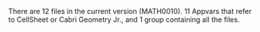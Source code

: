 There are 12 files in the current version (MATH0010). 11 Appvars that refer to CellSheet or Cabri Geometry Jr., and 1 group containing all the files.
